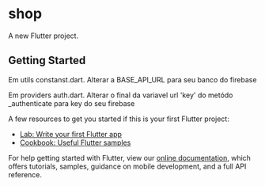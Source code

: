 # shop

A new Flutter project.

## Getting Started

Em utils constanst.dart.
Alterar a BASE_API_URL para seu  banco do firebase  

Em providers auth.dart.
Alterar o final da variavel url 'key' do metódo _authenticate para key do seu firebase

A few resources to get you started if this is your first Flutter project:

- [Lab: Write your first Flutter app](https://flutter.dev/docs/get-started/codelab)
- [Cookbook: Useful Flutter samples](https://flutter.dev/docs/cookbook)

For help getting started with Flutter, view our
[online documentation](https://flutter.dev/docs), which offers tutorials,
samples, guidance on mobile development, and a full API reference.
